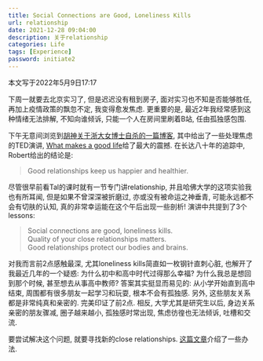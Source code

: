 ```yaml
---
title: Social Connections are Good, Loneliness Kills
url: relationship
date: 2021-12-28 09:04:00
description: 关于relationship
categories: Life
tags: [Experience]
password: initiate2
---
```


本文写于2022年5月9日17:17

下周一就要去北京实习了, 但是迟迟没有租到房子, 面对实习也不知是否能够胜任, 再加上疫情政策的飘忽不定, 我变得愈发焦虑. 更重要的是, 最近2年我经常感到这种情绪无法排解, 不知向谁倾诉, 只能一个人在房间里刷着B站, 任由孤独感包围.

下午无意间浏览到[胡神关于浙大女博士自杀的一篇博客](https://conanhujinming.github.io/post/cope_with_anxiety/), 其中给出了一些处理焦虑的TED演讲, [What makes a good life](https://www.youtube.com/watch?v=8KkKuTCFvzI&t=24s)给了最大的震撼. 在长达八十年的追踪中, Robert给出的结论是:

> Good relationships keep us happier and healthier.

尽管很早前看Tal的课时就有一节专门讲relationship, 并且哈佛大学的这项实验我也有所耳闻, 但是如果不曾深深被折磨过, 亦或没有被命运之神垂青, 可能永远都不会有切肤的认知, 真的非常幸运能在这个午后出现一些剖析! 演讲中共提到了3个lessons:

> Social connections are good, loneliness kills.  
> Quality of your close relationships matters.  
> Good relationships protect our bodies and brains.

对我而言前2点感触最深, 尤其loneliness kills简直如一枚钢针直刺心脏, 也解开了我最近几年的一个疑惑: 为什么初中和高中时代过得那么幸福? 为什么我总是想回到那个时候, 甚至想去从事高中教师? 答案其实挺显而易见的: 从小学开始直到高中结束, 周围都有很多朋友一起学习和玩耍, 根本不会有孤独感. 另外, 这些朋友关系都是非常纯真和亲密的. 完美印证了前2点. 相反, 大学尤其是研究生以后, 身边关系亲密的朋友骤减, 圈子越来越小, 孤独感时常出现, 焦虑彷徨也无法倾诉, 吐槽和交流.

要尝试解决这个问题, 就要寻找新的close relationships. [这篇文章](https://myhealth.alberta.ca/health/Pages/conditions.aspx?hwid=abl0295&#:~:text=Social%20connections%20are%20the%20relationships,telephone%20or%20through%20the%20Internet.)介绍了一些办法.
